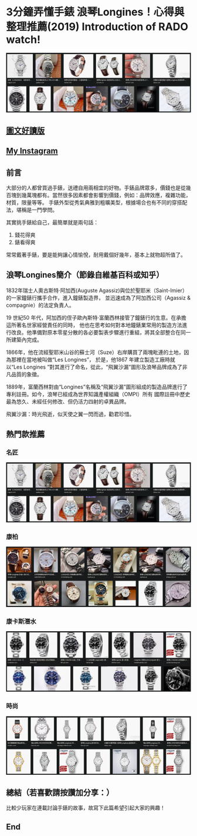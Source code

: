 # 3分鐘弄懂手錶 浪琴Longines！心得與整理推薦(2019) Introduction of RADO watch!
![f1](https://github.com/HCH1/blog/blob/master/fig/watch51a.png)

## [圖文好讀版]()
## [My Instagram](https://www.instagram.com/redbox111)

## 前言
大部分的人都曾買過手錶，送禮自用兩相宜的好物。手錶品牌眾多，價錢也是從幾百塊到幾萬塊都有。當然很多因素都會影響到價錢，例如：品牌效應，複雜功能，材質，限量等等。
手錶外型從秀氣典雅到粗曠美型，根據場合也有不同的穿搭配法，堪稱是一門學問。

其實挑手錶給自己，最簡單就是兩句話：
1. 錢花得爽
1. 錶看得爽

常常戴著手錶，要是能夠讓心情愉悅，耐用戴個好幾年，基本上就物超所值了。

## 浪琴Longines簡介（節錄自維基百科或知乎）
1832年瑞士人奧古斯特·阿加西(Auguste Agassiz)與位於聖耶米（Saint-Imier）的一家鐘錶行攜手合作，進入鐘錶製造界，
並迅速成為了阿加西公司（Agassiz & compagnie）的法定負責人。

19 世紀50 年代，阿加西的侄子歐內斯特·富蘭西林接管了鐘錶行的生意。在承擔這所著名世家經營責任的同時，
他也在思考如何對本地鐘錶業常用的製造方法進行改良。他準備對原本零星分散的各必要製表步驟進行重組，將其全部整合在同一所建築內完成。

1866年，他在流經聖耶米山谷的蘇士河（Suze）右岸購買了兩塊毗連的土地，因為那裡在當地被叫做“Les Longines”，
於是，他1867 年建立製造工廠時就以“Les Longines ”對其進行了命名，從此，“飛翼沙漏”圖形及浪琴品牌成為了非凡品質的象徵。

1889年，富蘭西林對由“Longines”名稱及“飛翼沙漏”圖形組成的製造品牌進行了專利註冊。如今，浪琴已經成為世界知識產權組織（OMPI）所有
國際註冊中歷史最為悠久、未經任何修改、但仍活力四射的卓異品牌。

飛翼沙漏：時光飛逝，似天使之翼一閃而過，勸君珍惜。


## 熱門款推薦
### 名匠
![f1](https://github.com/HCH1/blog/blob/master/fig/watch51a.png)

### 康柏
![f1](https://github.com/HCH1/blog/blob/master/fig/watch51b.png)

### 康卡斯潛水
![f1](https://github.com/HCH1/blog/blob/master/fig/watch51c.png)

### 時尚
![f1](https://github.com/HCH1/blog/blob/master/fig/watch51d.png)


## 總結（若喜歡請按讚加分享：）
比較少玩家在連載討論手錶的故事，故寫下此篇希望引起大家的興趣！

## End
